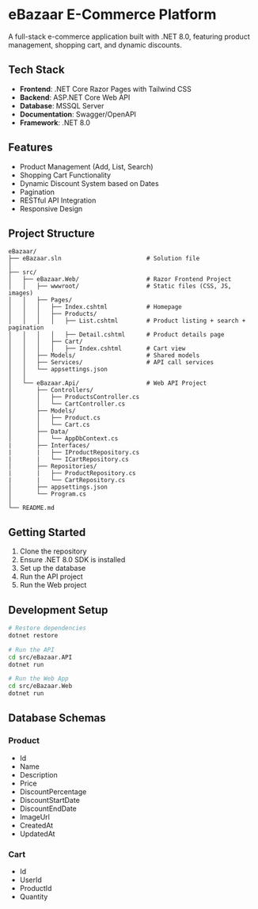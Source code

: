 
# eBazaar E-Commerce Platform

A full-stack e-commerce application built with .NET 8.0, featuring product management, shopping cart, and dynamic discounts.

## Tech Stack

- **Frontend**: .NET Core Razor Pages with Tailwind CSS
- **Backend**: ASP.NET Core Web API
- **Database**: MSSQL Server
- **Documentation**: Swagger/OpenAPI
- **Framework**: .NET 8.0

## Features

- Product Management (Add, List, Search)
- Shopping Cart Functionality
- Dynamic Discount System based on Dates
- Pagination
- RESTful API Integration
- Responsive Design

## Project Structure

```
eBazaar/
├── eBazaar.sln                        # Solution file
│
├── src/
│   ├── eBazaar.Web/                   # Razor Frontend Project
│   │   ├── wwwroot/                   # Static files (CSS, JS, images)
│   │   ├── Pages/
│   │   │   ├── Index.cshtml           # Homepage
│   │   │   ├── Products/
│   │   │   │   ├── List.cshtml        # Product listing + search + pagination
│   │   │   │   ├── Detail.cshtml      # Product details page
│   │   │   ├── Cart/
│   │   │   │   ├── Index.cshtml       # Cart view
│   │   ├── Models/                    # Shared models
│   │   ├── Services/                  # API call services
│   │   └── appsettings.json
│   │
│   └── eBazaar.Api/                   # Web API Project
│       ├── Controllers/
│       │   ├── ProductsController.cs
│       │   └── CartController.cs
│       ├── Models/
│       │   ├── Product.cs
│       │   └── Cart.cs
│       ├── Data/
│       │   └── AppDbContext.cs
|       ├── Interfaces/
|       |   ├── IProductRepository.cs
|       |   └── ICartRepository.cs
│       ├── Repositories/
|       |   ├── ProductRepository.cs
|       |   └── CartRepository.cs
│       ├── appsettings.json
│       └── Program.cs      
│
└── README.md
```

## Getting Started

1. Clone the repository
2. Ensure .NET 8.0 SDK is installed
3. Set up the database
4. Run the API project
5. Run the Web project

## Development Setup

```bash
# Restore dependencies
dotnet restore

# Run the API
cd src/eBazaar.API
dotnet run

# Run the Web App
cd src/eBazaar.Web
dotnet run
```

## Database Schemas

### Product
- Id
- Name
- Description
- Price
- DiscountPercentage
- DiscountStartDate
- DiscountEndDate
- ImageUrl
- CreatedAt
- UpdatedAt

### Cart
- Id
- UserId
- ProductId
- Quantity
